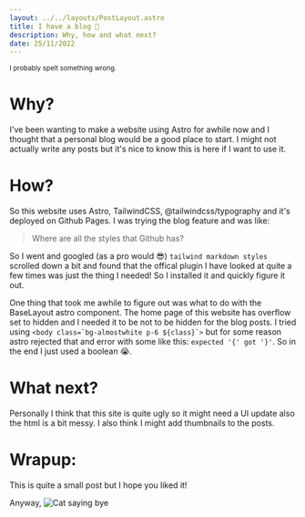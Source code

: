```yaml
---
layout: ../../layouts/PostLayout.astro
title: I have a blog 🎉
description: Why, how and what next?
date: 25/11/2022
---
```


<sub>I probably spelt something wrong.</sub>

# Why?
I've been wanting to make a website using Astro for awhile now and I thought that a personal blog would be a good place to start. I might not actually write any posts but it's nice to know this is here if I want to use it.

# How?
So this website uses Astro, TailwindCSS, @tailwindcss/typography and it's deployed on Github Pages. I was trying the blog feature and was like:

> Where are all the styles that Github has?

So I went and googled (as a pro would 😎) `tailwind markdown styles` scrolled down a bit and found that the offical plugin I have looked at quite a few times was just the thing I needed! So I installed it and quickly figure it out.

One thing that took me awhile to figure out was what to do with the BaseLayout astro component. The home page of this website has overflow set to hidden and I needed it to be not to be hidden for the blog posts. I tried using `` <body class=`bg-almostwhite p-6 ${class}`> `` but for some reason astro rejected that and error with some like this: `expected '{' got '}'`. So in the end I just used a boolean 😭.

# What next?
Personally I think that this site is quite ugly so it might need a UI update also the html is a bit messy. I also think I might add thumbnails to the posts.

# Wrapup:
This is quite a small post but I hope you liked it!

Anyway,
![Cat saying bye](https://media.tenor.com/5UrK7rSTuscAAAAC/goodbye-bye-bye.gif)
